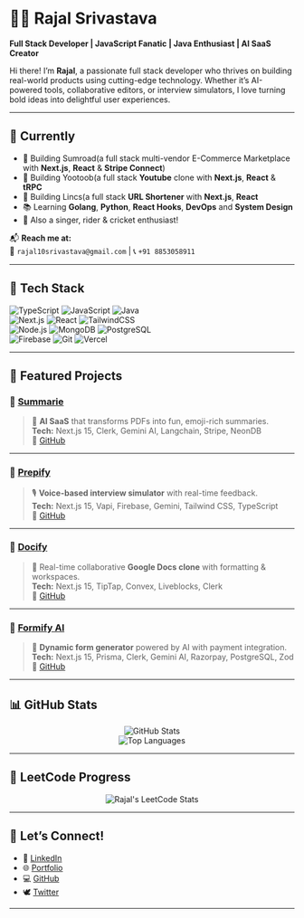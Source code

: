 # 👨‍💻 Rajal Srivastava

**Full Stack Developer | JavaScript Fanatic | Java Enthusiast | AI SaaS Creator**

Hi there! I’m **Rajal**, a passionate full stack developer who thrives on building real-world products using cutting-edge technology. Whether it’s AI-powered tools, collaborative editors, or interview simulators, I love turning bold ideas into delightful user experiences.

---

## 🚧 Currently

- 🔨 Building Sumroad(a full stack multi-vendor E-Commerce Marketplace with **Next.js**, **React** & **Stripe Connect**)
- 🔨 Building Yootoob(a full stack **Youtube** clone with **Next.js**, **React** & **tRPC**
- 🔨 Building Lincs(a full stack **URL Shortener** with **Next.js**, **React**
- 📚 Learning **Golang**, **Python**, **React Hooks**, **DevOps** and **System Design**
- 🎤 Also a singer, rider & cricket enthusiast!

📬 **Reach me at:**  
📧 `rajal10srivastava@gmail.com` | 📞 `+91 8853058911`

---

## 🚀 Tech Stack

![TypeScript](https://img.shields.io/badge/TypeScript-3178C6?style=for-the-badge&logo=typescript&logoColor=white)
![JavaScript](https://img.shields.io/badge/JavaScript-F7DF1E?style=for-the-badge&logo=javascript&logoColor=black)
![Java](https://img.shields.io/badge/Java-007396?style=for-the-badge&logo=java&logoColor=white)  
![Next.js](https://img.shields.io/badge/Next.js-000000?style=for-the-badge&logo=next.js)
![React](https://img.shields.io/badge/React-61DAFB?style=for-the-badge&logo=react&logoColor=black)
![TailwindCSS](https://img.shields.io/badge/Tailwind_CSS-38B2AC?style=for-the-badge&logo=tailwind-css&logoColor=white)  
![Node.js](https://img.shields.io/badge/Node.js-339933?style=for-the-badge&logo=node.js&logoColor=white)
![MongoDB](https://img.shields.io/badge/MongoDB-47A248?style=for-the-badge&logo=mongodb&logoColor=white)
![PostgreSQL](https://img.shields.io/badge/PostgreSQL-4169E1?style=for-the-badge&logo=postgresql&logoColor=white)  
![Firebase](https://img.shields.io/badge/Firebase-FFCA28?style=for-the-badge&logo=firebase&logoColor=black)
![Git](https://img.shields.io/badge/Git-F05032?style=for-the-badge&logo=git&logoColor=white)
![Vercel](https://img.shields.io/badge/Vercel-000000?style=for-the-badge&logo=vercel&logoColor=white)

---

## 🌟 Featured Projects

### 🔹 [Summarie](https://summarie.vercel.app/)
> 🧠 **AI SaaS** that transforms PDFs into fun, emoji-rich summaries.  
**Tech:** Next.js 15, Clerk, Gemini AI, Langchain, Stripe, NeonDB  
🔗 [GitHub](https://github.com/rajalsrivastava/summarie)

---

### 🔹 [Prepify](https://prepify-ai.vercel.app/)
> 🎙️ **Voice-based interview simulator** with real-time feedback.  
**Tech:** Next.js 15, Vapi, Firebase, Gemini, Tailwind CSS, TypeScript  
🔗 [GitHub](https://github.com/rajalsrivastava/prepify)

---

### 🔹 [Docify](https://docify-rajal.vercel.app/)
> 📄 Real-time collaborative **Google Docs clone** with formatting & workspaces.  
**Tech:** Next.js 15, TipTap, Convex, Liveblocks, Clerk  
🔗 [GitHub](https://github.com/rajalsrivastava/docify)

---

### 🔹 [Formify AI](https://formify-rajal.vercel.app/)
> 🧠 **Dynamic form generator** powered by AI with payment integration.  
**Tech:** Next.js 15, Prisma, Clerk, Gemini AI, Razorpay, PostgreSQL, Zod  
🔗 [GitHub](https://github.com/rajalsrivastava/formify.ai)

---

## 📊 GitHub Stats

<p align="center">
  <img src="https://github-readme-stats.vercel.app/api?username=rajalsrivastava&show_icons=true&theme=radical" alt="GitHub Stats" />
  <br />
  <img src="https://github-readme-stats.vercel.app/api/top-langs/?username=rajalsrivastava&layout=compact&theme=radical" alt="Top Languages" />
</p>

---

## 🧠 LeetCode Progress

<p align="center">
  <img src="https://leetcard.jacoblin.cool/rajalsrivastava?theme=dark&font=Source%20Code%20Pro&ext=contest" alt="Rajal's LeetCode Stats" />
</p>

---

## 🔗 Let’s Connect!

- 👔 [LinkedIn](https://linkedin.com/in/rajalsrivastava)
- 🌐 [Portfolio](https://rajal.dev)
- 💻 [GitHub](https://github.com/rajalsrivastava)
- 🕊️ [Twitter](https://x.com/RajalSrivastava)
---

